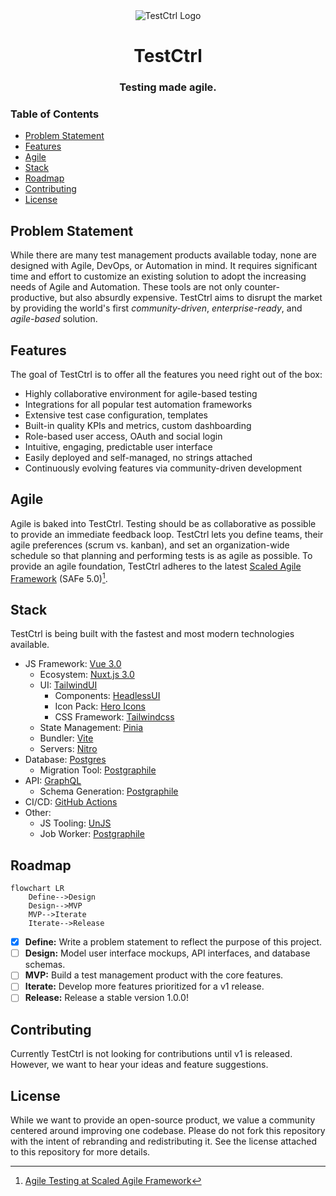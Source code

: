 <div align="center">
    <img alt="TestCtrl Logo" src="https://i.ibb.co/R3ZBXQH/beaker-4x.png" />
    <h1>TestCtrl</h1>
    <h3>Testing made agile.</h3>
</div>

### Table of Contents
- [Problem Statement](#problem-statement)
- [Features](#features)
- [Agile](#agile)
- [Stack](#stack)
- [Roadmap](#roadmap)
- [Contributing](#contributing)
- [License](#license)

## Problem Statement
While there are many test management products available today, none are designed with Agile, DevOps, or Automation in mind. It requires significant time and effort to customize an existing solution to adopt the increasing needs of Agile and Automation. These tools are not only counter-productive, but also absurdly expensive. TestCtrl aims to disrupt the market by providing the world's first *community-driven*, *enterprise-ready*, and *agile-based* solution.

## Features
The goal of TestCtrl is to offer all the features you need right out of the box:
- Highly collaborative environment for agile-based testing
- Integrations for all popular test automation frameworks
- Extensive test case configuration, templates
- Built-in quality KPIs and metrics, custom dashboarding
- Role-based user access, OAuth and social login
- Intuitive, engaging, predictable user interface
- Easily deployed and self-managed, no strings attached
- Continuously evolving features via community-driven development

## Agile
Agile is baked into TestCtrl. Testing should be as collaborative as possible to provide an immediate feedback loop. TestCtrl lets you define teams, their agile preferences (scrum vs. kanban), and set an organization-wide schedule so that planning and performing tests is as agile as possible. To provide an agile foundation, TestCtrl adheres to the latest [Scaled Agile Framework](https://www.scaledagileframework.com/) (SAFe 5.0)[^1].

## Stack
TestCtrl is being built with the fastest and most modern technologies available.
- JS Framework: [Vue 3.0](https://vuejs.org/)
  - Ecosystem: [Nuxt.js 3.0](https://v3.nuxtjs.org/)
  - UI: [TailwindUI](https://tailwindui.com/)
    - Components: [HeadlessUI](https://headlessui.dev/)
    - Icon Pack: [Hero Icons](https://heroicons.com/)
    - CSS Framework: [Tailwindcss](https://tailwindcss.com/)
  - State Management: [Pinia](https://pinia.vuejs.org/)
  - Bundler: [Vite](https://vitejs.dev/)
  - Servers: [Nitro](https://github.com/unjs/nitro)
- Database: [Postgres](https://www.postgresql.org/)
  - Migration Tool: [Postgraphile](https://github.com/graphile/migrate)
- API: [GraphQL](https://graphql.org/)
  - Schema Generation: [Postgraphile](https://www.graphile.org/postgraphile/)
- CI/CD: [GitHub Actions](https://github.com/features/actions)
- Other:
  - JS Tooling: [UnJS](https://unjs.io/)
  - Job Worker: [Postgraphile](https://github.com/graphile/worker)

## Roadmap
```mermaid
flowchart LR
    Define-->Design
    Design-->MVP
    MVP-->Iterate
    Iterate-->Release
```
- [x] **Define:** Write a problem statement to reflect the purpose of this project.
- [ ] **Design:** Model user interface mockups, API interfaces, and database schemas. 
- [ ] **MVP:** Build a test management product with the core features.
- [ ] **Iterate:** Develop more features prioritized for a v1 release.
- [ ] **Release:** Release a stable version 1.0.0!

## Contributing
Currently TestCtrl is not looking for contributions until v1 is released. However, we want to hear your ideas and feature suggestions.

## License
While we want to provide an open-source product, we value a community centered around improving one codebase. Please do not fork this repository with the intent of rebranding and redistributing it. See the license attached to this repository for more details.

[^1]: [Agile Testing at Scaled Agile Framework](https://www.scaledagileframework.com/agile-testing/)
